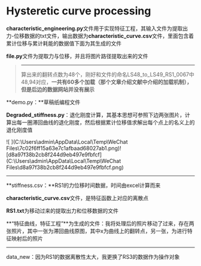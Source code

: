 # Hysteretic curve processing

**characteristic_engineering.py**文件用于实现特征工程，其输入文件为提取出力-位移数据的txt文件，输出数据为**characteristic_curve.csv**文件，里面包含着累计位移与累计耗能的数据值下面为其生成的文件

**file.py**文件为提取力与位移，并且将图片路径提取出来的文件

> ------
>
> 算出来的翻转点数为48个，刚好和文件的命名LS48_to_LS49_RS1_0067中48,94对应，**一共有60多个加载（那个文章介绍文献中介绍的加载机制），但是后边的数据网站并没有展示**

**demo.py：**草稿纸编程文件

**Degraded_stiffness.py**：退化刚度计算，其基本思想可参照下边两张图片，计算出每一圈滞回曲线的退化刚度，然后根据累计位移值求解出每个点上的名义上的退化刚度值

![	](C:\Users\admin\AppData\Local\Temp\WeChat Files\7c02f6ff15a63e7c1afbaad68027ab1.png)![d8a97f38b2cb8f244d9eb497e9fbfcf](C:\Users\admin\AppData\Local\Temp\WeChat Files\d8a97f38b2cb8f244d9eb497e9fbfcf.png)

------

**stiffness.csv：**RS1的力位移时间数据，时间由excel计算而来

**characteristic_curve.csv**文件，是特征函数上对应的离散点

**RS1.txt**为移动过来的提取出力和位移数据的文件

**“特征曲线，特征工程”**为生成的文件：我将处理后的照片移动了过来，存在两张照片，其中一张为滞回曲线原图，其中x为曲线上的翻转点，另一张，为进行特征映射后的照片

------

data_new：因为RS1的数据离散性太大，我更换了RS3的数据作为操作对象
